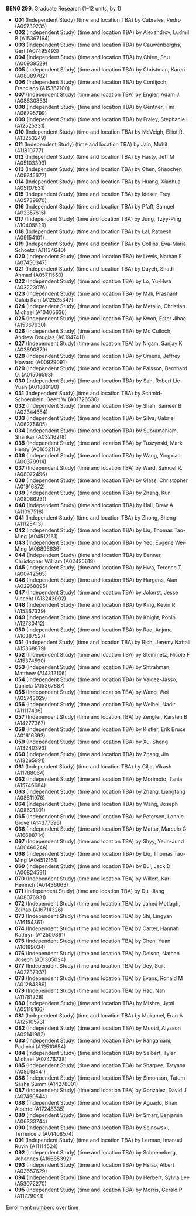 **BENG 299**: Graduate Research (1–12 units, by 1)

- **001** (Independent Study) (time and location TBA) by Cabrales, Pedro (A09739235)
- **002** (Independent Study) (time and location TBA) by Alexandrov, Ludmil B (A15367164)
- **003** (Independent Study) (time and location TBA) by Cauwenberghs, Gert (A07495493)
- **004** (Independent Study) (time and location TBA) by Chien, Shu (A00939529)
- **005** (Independent Study) (time and location TBA) by Christman, Karen (A08089782)
- **006** (Independent Study) (time and location TBA) by Contijoch, Francisco (A15367100)
- **007** (Independent Study) (time and location TBA) by Engler, Adam J. (A08630863)
- **008** (Independent Study) (time and location TBA) by Gentner, Tim (A06795799)
- **009** (Independent Study) (time and location TBA) by Fraley, Stephanie I. (A12525331)
- **010** (Independent Study) (time and location TBA) by McVeigh, Elliot R. (A13253249)
- **011** (Independent Study) (time and location TBA) by Jain, Mohit (A11810777)
- **012** (Independent Study) (time and location TBA) by Hasty, Jeff M (A05103393)
- **013** (Independent Study) (time and location TBA) by Chen, Shaochen (A09745677)
- **014** (Independent Study) (time and location TBA) by Huang, Xiaohua (A05107631)
- **015** (Independent Study) (time and location TBA) by Ideker, Trey (A05739970)
- **016** (Independent Study) (time and location TBA) by Pfaff, Samuel (A02357615)
- **017** (Independent Study) (time and location TBA) by Jung, Tzyy-Ping (A10405523)
- **018** (Independent Study) (time and location TBA) by Lal, Ratnesh (A09154101)
- **019** (Independent Study) (time and location TBA) by Collins, Eva-Maria Schoetz (A11134640)
- **020** (Independent Study) (time and location TBA) by Lewis, Nathan E (A07450347)
- **021** (Independent Study) (time and location TBA) by Dayeh, Shadi Ahmad (A05711550)
- **022** (Independent Study) (time and location TBA) by Lo, Yu-Hwa (A03223076)
- **023** (Independent Study) (time and location TBA) by Mali, Prashant Gulab Ram (A12525347)
- **024** (Independent Study) (time and location TBA) by Metallo, Christian Michael (A10405636)
- **025** (Independent Study) (time and location TBA) by Kwon, Ester Jihae (A15367630)
- **026** (Independent Study) (time and location TBA) by Mc Culloch, Andrew Douglas (A01947411)
- **027** (Independent Study) (time and location TBA) by Nigam, Sanjay K (A03690879)
- **028** (Independent Study) (time and location TBA) by Omens, Jeffrey Howard (A00929091)
- **029** (Independent Study) (time and location TBA) by Palsson, Bernhard O. (A01506593)
- **030** (Independent Study) (time and location TBA) by Sah, Robert Lie-Yuan (A01889190)
- **031** (Independent Study) (time and location TBA) by Schmid-Schoenbein, Geert W (A01726530)
- **032** (Independent Study) (time and location TBA) by Shah, Sameer B (A02344654)
- **033** (Independent Study) (time and location TBA) by Silva, Gabriel (A06275605)
- **034** (Independent Study) (time and location TBA) by Subramaniam, Shankar (A03216218)
- **035** (Independent Study) (time and location TBA) by Tuszynski, Mark Henry (A01652110)
- **036** (Independent Study) (time and location TBA) by Wang, Yingxiao (A00379914)
- **037** (Independent Study) (time and location TBA) by Ward, Samuel R. (A08072496)
- **038** (Independent Study) (time and location TBA) by Glass, Christopher (A01916872)
- **039** (Independent Study) (time and location TBA) by Zhang, Kun (A08086231)
- **040** (Independent Study) (time and location TBA) by Hall, Drew A. (A11097518)
- **041** (Independent Study) (time and location TBA) by Zhong, Sheng (A11125413)
- **042** (Independent Study) (time and location TBA) by Liu, Thomas Tao-Ming (A04512161)
- **043** (Independent Study) (time and location TBA) by Yeo, Eugene Wei-Ming (A06896636)
- **044** (Independent Study) (time and location TBA) by Benner, Christopher William (A02425618)
- **045** (Independent Study) (time and location TBA) by Hwa, Terence T. (A00742565)
- **046** (Independent Study) (time and location TBA) by Hargens, Alan (A02968895)
- **047** (Independent Study) (time and location TBA) by Jokerst, Jesse Vincent (A13242002)
- **048** (Independent Study) (time and location TBA) by King, Kevin R (A15367339)
- **049** (Independent Study) (time and location TBA) by Knight, Robin (A12730412)
- **050** (Independent Study) (time and location TBA) by Rao, Anjana (A10387527)
- **051** (Independent Study) (time and location TBA) by Rich, Jeremy Naftali (A15368879)
- **052** (Independent Study) (time and location TBA) by Steinmetz, Nicole F (A15374590)
- **053** (Independent Study) (time and location TBA) by Shtrahman, Matthew (A14312106)
- **054** (Independent Study) (time and location TBA) by Valdez-Jasso, Daniela (A15367887)
- **055** (Independent Study) (time and location TBA) by Wang, Wei (A05743029)
- **056** (Independent Study) (time and location TBA) by Weibel, Nadir (A11117436)
- **057** (Independent Study) (time and location TBA) by Zengler, Karsten B (A14277367)
- **058** (Independent Study) (time and location TBA) by Kistler, Erik Bruce (A01616393)
- **059** (Independent Study) (time and location TBA) by Xu, Sheng (A13240393)
- **060** (Independent Study) (time and location TBA) by Zhang, Jin (A13265991)
- **061** (Independent Study) (time and location TBA) by Gilja, Vikash (A11788064)
- **062** (Independent Study) (time and location TBA) by Morimoto, Tania (A15746684)
- **063** (Independent Study) (time and location TBA) by Zhang, Liangfang (A08611976)
- **064** (Independent Study) (time and location TBA) by Wang, Joseph (A08621301)
- **065** (Independent Study) (time and location TBA) by Petersen, Lonnie Grove (A14377595)
- **066** (Independent Study) (time and location TBA) by Mattar, Marcelo G (A16688714)
- **067** (Independent Study) (time and location TBA) by Shyy, Yeun-Jund (A00460246)
- **068** (Independent Study) (time and location TBA) by Liu, Thomas Tao-Ming (A04512161)
- **069** (Independent Study) (time and location TBA) by Bui, Jack D (A00824591)
- **070** (Independent Study) (time and location TBA) by Willert, Karl Heinrich (A01436663)
- **071** (Independent Study) (time and location TBA) by Du, Jiang (A08076931)
- **072** (Independent Study) (time and location TBA) by Jahed Motlagh, Zeinab (A16714326)
- **073** (Independent Study) (time and location TBA) by Shi, Lingyan (A16154361)
- **074** (Independent Study) (time and location TBA) by Carter, Hannah Kathryn (A12509361)
- **075** (Independent Study) (time and location TBA) by Chen, Yuan (A16189034)
- **076** (Independent Study) (time and location TBA) by Delson, Nathan Joseph (A01305024)
- **077** (Independent Study) (time and location TBA) by Dey, Sujit (A02737937)
- **078** (Independent Study) (time and location TBA) by Evans, Ronald M (A01284389)
- **079** (Independent Study) (time and location TBA) by Hao, Nan (A11781228)
- **080** (Independent Study) (time and location TBA) by Mishra, Jyoti (A05118166)
- **081** (Independent Study) (time and location TBA) by Mukamel, Eran A (A12510573)
- **082** (Independent Study) (time and location TBA) by Muotri, Alysson (A09141982)
- **083** (Independent Study) (time and location TBA) by Rangamani, Padmini (A12510654)
- **084** (Independent Study) (time and location TBA) by Seibert, Tyler Michael (A07476738)
- **085** (Independent Study) (time and location TBA) by Sharpee, Tatyana (A08618441)
- **086** (Independent Study) (time and location TBA) by Simonson, Tatum Sasha Summ (A14278001)
- **087** (Independent Study) (time and location TBA) by Gonzalez, David J (A07450544)
- **088** (Independent Study) (time and location TBA) by Aguado, Brian Alberto (A17248335)
- **089** (Independent Study) (time and location TBA) by Smarr, Benjamin (A06333744)
- **090** (Independent Study) (time and location TBA) by Sejnowski, Terrence J (A01408574)
- **091** (Independent Study) (time and location TBA) by Lerman, Imanuel Ruvin (A11114524)
- **092** (Independent Study) (time and location TBA) by Schoeneberg, Johannes (A16685392)
- **093** (Independent Study) (time and location TBA) by Hsiao, Albert (A03657629)
- **094** (Independent Study) (time and location TBA) by Herbert, Sylvia Lee (A53072270)
- **095** (Independent Study) (time and location TBA) by Morris, Gerald P (A11779041)

[Enrollment numbers over time](./BENG299.tsv)
